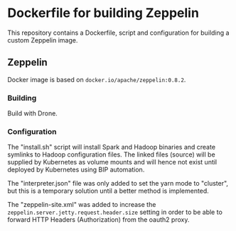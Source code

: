 # Dockerfile for building Zeppelin

This repository contains a Dockerfile, script and configuration for building a custom Zeppelin image.

## Zeppelin

Docker image is based on `docker.io/apache/zeppelin:0.8.2`.

### Building

Build with Drone.

### Configuration

The "install.sh" script will install Spark and Hadoop binaries and create symlinks to Hadoop configuration files. The linked files (source) will be supplied by Kubernetes as volume mounts and will hence not exist until deployed by Kubernetes using BIP automation.

The "interpreter.json" file was only added to set the yarn mode to "cluster", but this is a temporary solution until a better method is implemented.

The "zeppelin-site.xml" was added to increase the `zeppelin.server.jetty.request.header.size` setting in order to be able to forward HTTP Headers (Authorization) from the oauth2 proxy.
